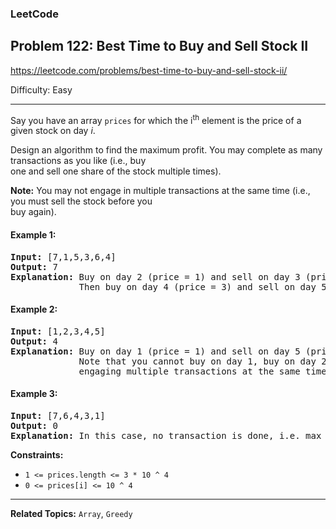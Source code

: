 ### LeetCode 
## Problem 122: Best Time to Buy and Sell Stock II

https://leetcode.com/problems/best-time-to-buy-and-sell-stock-ii/

Difficulty: Easy

---

Say you have an array `prices` for which the i<sup>th</sup> element is the price of a given stock on day *i*.

Design an algorithm to find the maximum profit. You may complete as many transactions as you like (i.e., buy <br>
one and sell one share of the stock multiple times).

**Note:** You may not engage in multiple transactions at the same time (i.e., you must sell the stock before you <br>
buy again).

#### Example 1:

<pre>
<b>Input:</b> [7,1,5,3,6,4]
<b>Output:</b> 7
<b>Explanation:</b> Buy on day 2 (price = 1) and sell on day 3 (price = 5), profit = 5-1 = 4.
             Then buy on day 4 (price = 3) and sell on day 5 (price = 6), profit = 6-3 = 3.
</pre>

#### Example 2:

<pre>
<b>Input:</b> [1,2,3,4,5]
<b>Output:</b> 4
<b>Explanation:</b> Buy on day 1 (price = 1) and sell on day 5 (price = 5), profit = 5-1 = 4.
             Note that you cannot buy on day 1, buy on day 2 and sell them later, as you are
             engaging multiple transactions at the same time. You must sell before buying again.
</pre>

#### Example 3:

<pre>
<b>Input:</b> [7,6,4,3,1]
<b>Output:</b> 0
<b>Explanation:</b> In this case, no transaction is done, i.e. max profit = 0.
</pre>

**Constraints:**

- `1 <= prices.length <= 3 * 10 ^ 4`
- `0 <= prices[i] <= 10 ^ 4`

---

**Related Topics:** 
`Array`, `Greedy`